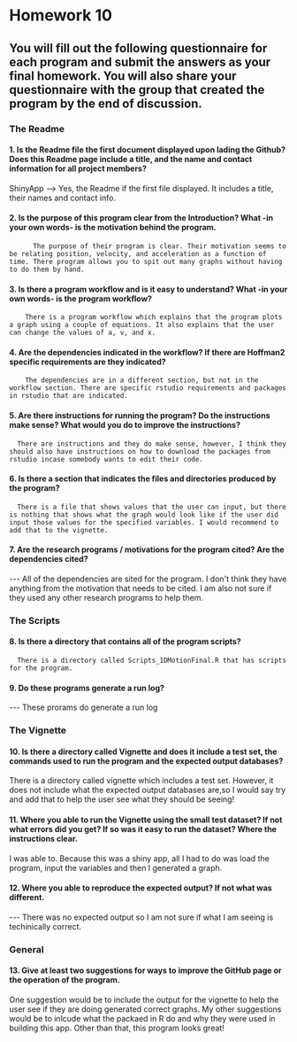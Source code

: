 # Homework 10

You will fill out the following
questionnaire for each program and submit the answers as your final homework. You will
also share your questionnaire with the group that created the program __by the end of discussion__.
---

### The Readme

#### 1. Is the Readme file the first document displayed upon lading the Github?  Does this Readme page include a title, and the name and contact information for all project members?
  ShinyApp --> Yes, the Readme if the first file displayed. It includes a title, their names and contact info. 

#### 2. Is the purpose of this program clear from the Introduction?  What -in your own words- is the motivation behind the program.
          The purpose of their program is clear. Their motivation seems to be relating position, velocity, and acceleration as a function of time. There program allows you to spit out many graphs without having to do them by hand. 
#### 3. Is there a program workflow and is it easy to understand?  What -in your own words- is the program workflow?
        There is a program workflow which explains that the program plots a graph using a couple of equations. It also explains that the user can change the values of a, v, and x.
#### 4. Are the dependencies indicated in the workflow?  If there are Hoffman2 specific requirements are they indicated?
        The dependencies are in a different section, but not in the workflow section. There are specific rstudio requirements and packages in rstudio that are indicated. 
#### 5. Are there instructions for running the program?  Do the instructions make sense?  What would you do to improve the instructions?
      There are instructions and they do make sense, however, I think they should also have instructions on how to download the packages from rstudio incase somebody wants to edit their code. 
#### 6. Is there a section that indicates the files and directories produced by the program?
      There is a file that shows values that the user can input, but there is nothing that shows what the graph would look like if the user did input those values for the specified variables. I would recommend to add that to the vignette. 
#### 7. Are the research programs / motivations for the program cited?  Are the dependencies cited?
---     All of the dependencies are sited for the program. I don't think they have anything from the motivation that needs to be cited. I am also not sure if they used any other research programs to help them. 

### The Scripts

#### 8. Is there a directory that contains all of the program scripts?
      There is a directory called Scripts_1DMotionFinal.R that has scripts for the program.

#### 9. Do these programs generate a run log?
---       These prorams do generate a run log 

### The Vignette

#### 10. Is there a directory called Vignette and does it include a test set, the commands used to run the program and the expected output databases?
  There is a directory called vignette which includes a test set. However, it does not include what the expected output databases are,so I would say try and add that to help the user see what they should be seeing!

#### 11. Where you able to run the Vignette using the small test dataset? If not what errors did you get?  If so was it easy to run the dataset?  Where the instructions clear.
  I was able to. Because this was a shiny app, all I had to do was load the program, input the variables and then I generated a graph. 

#### 12. Where you able to reproduce the expected output?  If not what was different.
---   There was no expected output so I am not sure if what I am seeing is techinically correct. 

### General

#### 13. Give __at least two__ suggestions for ways to improve the GitHub page or the operation of the program.
  One suggestion would be to include the output for the vignette to help the user see if they are doing generated correct graphs. My other suggestions would be to inlcude what the packaed in R do and why they were used in building this app. Other than that, this program looks great!
